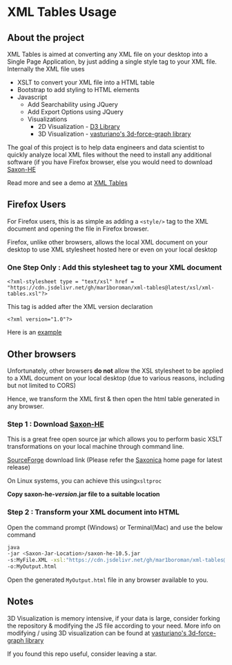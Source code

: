# XML Tables Usage

## About the project

XML Tables is aimed at converting any XML file on your desktop into a Single Page Application, by just adding a single style tag to your XML file.
Internally the XML file uses

- XSLT to convert your XML file into a HTML table
- Bootstrap to add styling to HTML elements
- Javascript
  - Add Searchability using JQuery
  - Add Export Options using JQuery
  - Visualizations
    - 2D Visualization - [D3 Library](https://d3js.org)
    - 3D Visualization - [vasturiano's 3d-force-graph library](https://github.com/vasturiano/3d-force-graph)

The goal of this project is to help data engineers and data scientist to quickly analyze local XML files without the need to install any additional software (if you have Firefox browser, else you would need to download [Saxon-HE](https://www.saxonica.com/html/products/products.html)

Read more and see a demo at [XML Tables](https://mar1boroman.github.io)

## Firefox Users

For Firefox users, this is as simple as adding a `<style/>` tag to the XML document and opening the file in Firefox browser.

Firefox, unlike other browsers, allows the local XML document on your desktop to use XML stylesheet hosted here or even on your local desktop

### One Step Only : Add this stylesheet tag to your XML document

`<?xml-stylesheet type = "text/xsl" href = "https://cdn.jsdelivr.net/gh/mar1boroman/xml-tables@latest/xsl/xml-tables.xsl"?>`

This tag is added after the XML version declaration

`<?xml version="1.0"?>`

Here is an [example](https://raw.githubusercontent.com/mar1boroman/mar1boroman.github.io/main/demo/books.xml)

## Other browsers

Unfortunately, other browsers **do not** allow the XSL stylesheet to be applied to a XML document on your local desktop
(due to various reasons, including but not limited to CORS)

Hence, we transform the XML first & then open the html table generated in any browser.

### Step 1 : Download [Saxon-HE](https://www.saxonica.com/html/products/products.html)

This is a great free open source jar which allows you to perform basic XSLT transformations on your local machine through command line.

[SourceForge](https://sourceforge.net/projects/saxon/files/) download link
(Please refer the [Saxonica](https://www.saxonica.com/html/products/products.html) home page for latest release)

On Linux systems, you can achieve this using`xsltproc`

**Copy saxon-he-_version_.jar file to a suitable location**

### Step 2 : Transform your XML document into HTML

Open the command prompt (Windows) or Terminal(Mac) and use the below command

```bash
java
-jar <Saxon-Jar-Location>/saxon-he-10.5.jar
-s:MyFile.XML -xsl:"https://cdn.jsdelivr.net/gh/mar1boroman/xml-tables@latest/xsl/xml-tables.xsl"
-o:MyOutput.html
```

Open the generated `MyOutput.html` file in any browser available to you.

## Notes

3D Visualization is memory intensive, if your data is large, consider forking the repository & modifying the JS file according to your need.
More info on modifying / using 3D visualization can be found at [vasturiano's 3d-force-graph library](https://github.com/vasturiano/3d-force-graph)

If you found this repo useful, consider leaving a star.
